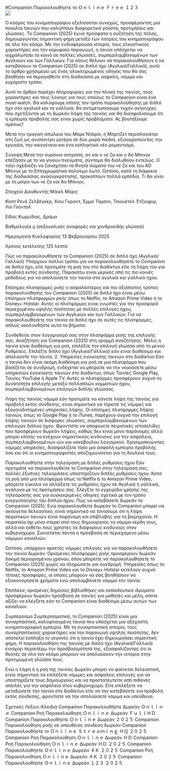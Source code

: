 #Companion Παρακολουθήστε το Ｏｎｌｉｎｅ Ｆｒｅｅ １２３  
[![](https://i.imgur.com/qSNzIqt.png)](https://movie.rssnews.media/zdgqNfMc.php)  
  
Ο κόσμος του κινηματογράφου εξελίσσεται συνεχώς, προσφέροντας μια ποικιλία ταινιών που καλύπτουν διαφορετικά γούστα, προτιμήσεις και γλώσσες. Το Companion (2025) έγινε πρόσφατα η συζήτηση της πόλης, δημιουργώντας σημαντική φήμη μεταξύ των λάτρεις του κινηματογράφου σε όλο τον κόσμο. Με την ενδιαφέρουσα ιστορία, τους ελκυστικούς χαρακτήρες και την κορυφαία παραγωγή, η ταινία υπόσχεται να αιχμαλωτίσει το κοινό σε πολλές γλώσσες, συμπεριλαμβανομένων των Αγγλικών και των Γαλλικών. Για όσους θέλουν να παρακολουθήσουν ή να κατεβάσουν το Companion (2025) σε διπλό ήχο (Αγγλικά/Γαλλικά), αυτό το άρθρο χρησιμεύει ως ένας ολοκληρωμένος οδηγός που θα σας βοηθήσει να περιηγηθείτε στη διαδικασία με ασφαλή, νόμιμο και ευχάριστο τρόπο.

Αυτό το άρθρο παρέχει πληροφορίες για την πλοκή της ταινίας, τους χαρακτήρες και τους λόγους για τους οποίους το Companion είναι ένα must-watch. Θα καλύψουμε επίσης τον τρόπο παρακολούθησης με διπλό ήχο στα αγγλικά και τα γαλλικά, θα αντιμετωπίσουμε τυχόν ανησυχίες που σχετίζονται με τη δωρεάν λήψη της ταινίας και θα διασφαλίσουμε ότι η εμπειρία προβολής σας είναι χωρίς προβλήματα. Ας βουτήξουμε αμέσως!

Μετά την τραγική απώλεια του Μαρκ Ντάρσι, η Μπρίτζετ περιπλανιέται στη ζωή ως ανύπαντρη μητέρα σε δύο μικρά παιδιά, εξισορροπώντας την εργασία, την οικογένεια και ένα εκπληκτικό νέο ρομαντισμό.

Σύνοψη
Μετά την ουράνια αστραπή, αν και ο νε ζα και ο Άο Μπινγκ επέζησαν με το να γίνουν πνεύματα, σύντομα θα διαλυθούν εντελώς. Ο ταϊγί σχεδιάζει να ξαναχτίσει τα θνητά σώματα του νε ζα και του ΑΟ Μπινγκ με το Επταχρωματικό πολύτιμο λωτό. Ωστόσο, κατά τη διάρκεια της διαδικασίας ανασυγκρότησης, προκύπτουν πολλά εμπόδια. Τι θα γίνει με τη μοίρα των νε ζα και Άο Μπινγκ;

Στοιχεία
Διευθυντής Μάικλ Μόρις

Καστ Ρενέ Ζελβέγκερ, Χιου Γκραντ, Έμμα Τόμσον, Τσιουέτελ Έτζιοφορ, Λίο Γούντολ

Είδος Κωμωδίας, Δράμα

Βαθμολογία μ (σεξουαλικές αναφορές και χονδροειδής γλώσσα)

Ημερομηνία Κυκλοφορίας 13 Φεβρουαρίου 2025

Χρόνος εκτέλεσης 125 λεπτά

Πώς να παρακολουθήσετε το Companion (2025) σε διπλό ήχο (Αγγλικά/Γαλλικά)
Υπάρχουν πολλοί τρόποι για να παρακολουθήσετε το Companion σε διπλό ήχο, είτε προτιμάτε τη ροή του στο διαδίκτυο είτε τη λήψη του για προβολή εκτός σύνδεσης. Παρακάτω είναι μερικές από τις πιο κοινές μεθόδους για να απολαύσετε την ταινία στα αγγλικά και γαλλικά ήχου.

Επίσημες πλατφόρμες ροής ο ασφαλέστερος και πιο αξιόπιστος τρόπος παρακολούθησης του Companion (2025) σε διπλό ήχο είναι μέσω επίσημων πλατφορμών ροής όπως το Netflix, το Amazon Prime Video ή το Disney+ Hotstar. Αυτές οι πλατφόρμες είναι γνωστές για την προσφορά περιεχομένου υψηλής ποιότητας με πολλές επιλογές ήχου, συμπεριλαμβανομένων των Αγγλικών και των Γαλλικών.
Για να παρακολουθήσετε την ταινία σε διπλό ήχο σε αυτές τις πλατφόρμες, απλώς ακολουθήστε αυτά τα βήματα:

Συνδεθείτε στον λογαριασμό σας στην πλατφόρμα ροής της επιλογής σας. Αναζήτηση για Companion (2025) στη γραμμή αναζήτησης. Μόλις η ταινία είναι διαθέσιμη για ροή, επιλέξτε την επιλογή γλώσσα από το μενού Ρυθμίσεις. Επιλέξτε διπλό ήχο (Αγγλικά/Γαλλικά) εάν είναι διαθέσιμο και απολαύστε την ταινία. 2. Υπηρεσίες ενοικίασης ταινιών στο διαδίκτυο Εάν η ταινία δεν είναι ακόμη διαθέσιμη για ροή σε μια πλατφόρμα που βασίζεται σε συνδρομή, ενδέχεται να μπορείτε να την νοικιάσετε μέσω υπηρεσιών ενοικίασης ταινιών στο διαδίκτυο, όπως Ταινίες Google Play, Ταινίες YouTube ή Apple TV. Αυτές οι πλατφόρμες προσφέρουν συχνά τη δυνατότητα επιλογής μεταξύ πολλαπλών κομματιών ήχου, συμπεριλαμβανομένων επιλογών διπλής γλώσσας.

Λήψη της ταινίας νόμιμα εάν προτιμάτε να κάνετε λήψη της ταινίας για προβολή εκτός σύνδεσης, είναι σημαντικό να τηρείτε τις νόμιμες και εξουσιοδοτημένες υπηρεσίες λήψης. Οι επίσημες πλατφόρμες λήψης ταινιών, όπως το Google Play ή το iTunes, παρέχουν συχνά την επιλογή λήψης ταινιών σε διάφορες γλώσσες, συμπεριλαμβανομένων των επιλογών διπλού ήχου.
Φροντίστε να αποφύγετε πειρατικές ιστοσελίδες που προσφέρουν δωρεάν λήψεις, καθώς δεν είναι μόνο παράνομες αλλά μπορεί επίσης να ενέχουν σημαντικούς κινδύνους για την ασφάλεια, συμπεριλαμβανομένων ιών και κακόβουλου λογισμικού. Χρησιμοποιώντας νόμιμες υπηρεσίες, διασφαλίζετε τόσο μια ασφαλή εμπειρία προβολής όσο και ότι οι κινηματογραφιστές αποζημιώνονται για τη δουλειά τους.

Παρακολουθήστε στην τηλεόραση με διπλές ρυθμίσεις ήχου Εάν προτιμάτε να παρακολουθείτε το Companion στην τηλεόρασή σας, πολλές έξυπνες τηλεοράσεις υποστηρίζουν διπλές ρυθμίσεις ήχου. Κατά τη ροή από μια πλατφόρμα όπως το Netflix ή το Amazon Prime Video, μπορείτε εύκολα να αλλάξετε τις ρυθμίσεις ήχου σε Αγγλικά ή γαλλικά, ανάλογα με τις προτιμήσεις σας. Ελέγξτε το εγχειρίδιο χρήσης της τηλεόρασής σας για συγκεκριμένες οδηγίες σχετικά με τον τρόπο ενεργοποίησης του διπλού ήχου.
Πώς να κατεβάσετε δωρεάν το Companion (2025);
Ενώ παρακολουθείτε δωρεάν το Companion μπορεί να ακούγεται δελεαστικό, είναι σημαντικό να τονίσουμε ότι η λήψη πειρατικών ταινιών είναι παράνομη και επιβλαβής για τη βιομηχανία. Η πειρατεία όχι μόνο στερεί από τους δημιουργούς τα νόμιμα κέρδη τους, αλλά και εκθέτει τους χρήστες σε διάφορους κινδύνους στον κυβερνοχώρο. Συνιστάται πάντα η πρόσβαση σε περιεχόμενο μέσω νόμιμων καναλιών.

Ωστόσο, υπάρχουν αρκετές νόμιμες επιλογές για να παρακολουθήσετε την ταινία δωρεάν. Ορισμένες πλατφόρμες ροής προσφέρουν δωρεάν δοκιμή περιορισμένου χρόνου, όπου μπορείτε να παρακολουθήσετε το Companion (2025) χωρίς να πληρώσετε για συνδρομή. Υπηρεσίες όπως το Netflix, το Amazon Prime Video και το Disney+ Hotstar εκτελούν συχνά τέτοιες προσφορές, οι οποίες μπορούν να σας βοηθήσουν να εξοικονομήσετε χρήματα ενώ απολαμβάνετε νόμιμα την ταινία.

Επιπλέον, ορισμένες δημόσιες βιβλιοθήκες και εκπαιδευτικά ιδρύματα προσφέρουν δωρεάν πρόσβαση σε ταινίες για μαθητές και μέλη, οπότε αξίζει να ελέγξετε εάν το Companion είναι διαθέσιμο μέσω αυτών των καναλιών.

Συμπέρασμα
Συμπερασματικά, το Companion (2025) είναι μια συναρπαστική, καλοφτιαγμένη ταινία που υπόσχεται μια αξέχαστη κινηματογραφική εμπειρία. Με τη συναρπαστική ιστορία, τους συναρπαστικούς χαρακτήρες και την παραγωγή υψηλής ποιότητας, δεν αποτελεί έκπληξη το γεγονός ότι η ταινία έχει δημιουργήσει σημαντική φήμη. Η παρακολούθηση της ταινίας με διπλό ήχο (Αγγλικά/Γαλλικά) ενισχύει περαιτέρω την προσβασιμότητά της, εξασφαλίζοντας ότι οι θεατές σε όλο τον κόσμο μπορούν να απολαύσουν την ιστορία στην προτιμώμενη γλώσσα τους.

Ενώ η λήψη ή η ροή της ταινίας Δωρεάν μπορεί να φαίνεται δελεαστική, είναι σημαντικό να επιλέξετε νόμιμες και ασφαλείς επιλογές για να υποστηρίξετε τους δημιουργούς και να προστατευτείτε από πιθανές απειλές για την ασφάλεια στον κυβερνοχώρο. Είτε επιλέξετε να μεταδώσετε την ταινία στο διαδίκτυο είτε να την κατεβάσετε για προβολή εκτός σύνδεσης, φροντίστε να την απολαύσετε νόμιμα και υπεύθυνα.

Σχετικές Λέξεις-Κλειδιά
Companion Παρακολουθήστε Δωρεάν Ｏｎｌｉｎｅ
Companion Ροή Παρακολούθηση Ｏｎｌｉｎｅ Δωρεάν ＦｕｌｌＨＤ
Companion Παρακολουθήστε Ｏｎｌｉｎｅ Δωρεάν ２０２５
Companion Παρακολούθηση ροής σε απευθείας σύνδεση δωρεάν
Companion Παρακολουθήστε το Ｏｎｌｉｎｅ Ｓｔｒｅａｍｉｎｇ ＨＱ ２０２５
Companion Ροή Παρακολούθηση Ｏｎｌｉｎｅ Δωρεάν ＨＤ
Companion Ροή Παρακολούθηση Ｏｎｌｉｎｅ Δωρεάν ＨＤ ２０２５
Companion Παρακολουθήστε Ｏｎｌｉｎｅ Δωρεάν ４Ｋ ２０２５
Companion Ροή Παρακολούθηση Ｏｎｌｉｎｅ Δωρεάν ４Ｋ ２０２５
Companion Παρακολουθήστε Ｏｎｌｉｎｅ Δωρεάν １２３ ２０２５
